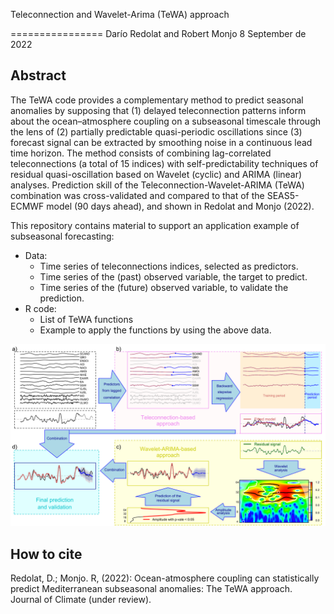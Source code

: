 Teleconnection and Wavelet-Arima (TeWA) approach

================
Darío Redolat and Robert Monjo
8 September de 2022

## Abstract

The TeWA code provides a complementary method to predict seasonal anomalies by supposing that (1) delayed teleconnection patterns inform about the ocean–atmosphere coupling on a subseasonal timescale through the lens of (2) partially predictable quasi-periodic oscillations since (3) forecast signal can be extracted by smoothing noise in a continuous lead time horizon. The method consists of combining lag-correlated teleconnections (a total of 15 indices) with self-predictability techniques of residual quasi-oscillation based on Wavelet (cyclic) and ARIMA (linear) analyses. Prediction skill of the Teleconnection-Wavelet-ARIMA (TeWA) combination was cross-validated and compared to that of the SEAS5-ECMWF model (90 days ahead), and shown in Redolat and Monjo (2022).

This repository contains material to support an application example of subseasonal forecasting:
- Data: 
  * Time series of teleconnections indices, selected as predictors.
  * Time series of the (past) observed variable, the target to predict.
  * Time series of the (future) observed variable, to validate the prediction.
- R code:
  * List of TeWA functions
  * Example to apply the functions by using the above data.

![](example.svg)<!-- -->

## How to cite

Redolat, D.; Monjo. R, (2022): Ocean-atmosphere coupling can statistically predict Mediterranean subseasonal anomalies: The TeWA approach. Journal of Climate (under review).
